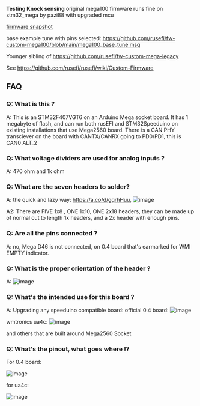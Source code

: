 **Testing Knock sensing**
original mega100 firmware runs fine on stm32_mega by pazi88 with upgraded mcu

[firmware snapshot](https://rusefi.com/build_server/rusefi_bundle_mega100.zip)

base example tune with pins selected: https://github.com/rusefi/fw-custom-mega100/blob/main/mega100_base_tune.msq

Younger sibling of https://github.com/rusefi/fw-custom-mega-legacy

See https://github.com/rusefi/rusefi/wiki/Custom-Firmware


## FAQ

### Q: What is this ?
A: This is an STM32F407VGT6 on an Arduino Mega socket board. It has 1 megabyte of flash, and can run both rusEFI and STM32Speeduino on existing installations that use Mega2560 board. There is a CAN PHY transciever on the board with CANTX/CANRX going to PD0/PD1, this is CAN0 ALT_2

### Q: What voltage dividers are used for analog inputs ?
A: 470 ohm and 1k ohm

### Q: What are the seven headers to solder?

A: the quick and lazy way: https://a.co/d/gqrhHuu,
![image](https://github.com/user-attachments/assets/a16d3751-98fb-4356-81a4-0b60ea74412e)

A2: There are FIVE 1x8 , ONE 1x10, ONE 2x18 headers, they can be made up of normal cut to length 1x headers, and a 2x header with enough pins.

### Q: Are all the pins connected ?
A: no, Mega D46 is not connected, on 0.4 board that's earmarked for WMI EMPTY indicator.

### Q: What is the proper orientation of the header ?

A: ![image](https://github.com/user-attachments/assets/56093289-822f-4563-945d-78ed3974e61b)

### Q: What's the intended use for this board ?

A: Upgrading any speeduino compatible board:
official 0.4 board:
![image](https://github.com/user-attachments/assets/42d13a18-f82e-4099-8cbe-4ce0f497a5e0)

wmtronics ua4c: 
![image](https://github.com/user-attachments/assets/a205657c-9981-40bf-862f-b4be591665de)

and others that are built around Mega2560 Socket

### Q: What's the pinout, what goes where !?

For 0.4 board:

![image](https://github.com/user-attachments/assets/9bf27266-6805-4cec-be03-d8e6f4a9e3a7)


for ua4c: 

![image](https://github.com/user-attachments/assets/5513b8ca-3588-40cb-ac08-f7716a8d7a15)


